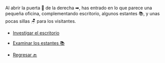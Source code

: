 Al abrir la puerta 🚪 de la derecha ➡, has entrado en lo que parece una pequeña oficina, complementando escritorio, algunos estantes 📚, y unas pocas sillas 🪑 para los visitantes.

- [Investigar el escritorio](3-CA.md)

- [Examinar los estantes 📚](3-CB.md)

- [Regresar 🔙](2.md)
